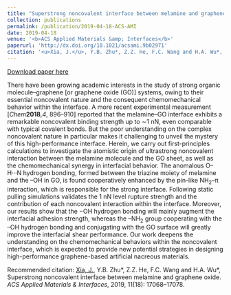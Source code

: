 ```yaml
---
title: "Superstrong noncovalent interface between melamine and graphene oxide"
collection: publications
permalink: /publication/2019-04-18-ACS-AMI
date: 2019-04-18
venue: '<b>ACS Applied Materials &amp; Interfaces</b>'
paperurl: 'http://dx.doi.org/10.1021/acsami.9b02971'
citation: '<u>Xia, J.</u>, Y.B. Zhu*, Z.Z. He, F.C. Wang and H.A. Wu*, Superstrong noncovalent interface between melamine and graphene oxide. <i>ACS Applied Materials &amp; Interfaces</i>, 2019, 11(18): 17068–17078.'
---
```


<a href='http://dx.doi.org/10.1021/acsami.9b02971'>Download paper here</a>

There have been growing academic interests in the study of strong organic molecule–graphene [or graphene oxide (GO)] systems, owing to their essential noncovalent nature and the consequent chemomechanical behavior within the interface. A more recent experimental measurement [<i>Chem</i><b>2018</b>,<i>4</i>, 896–910] reported that the melamine–GO interface exhibits a remarkable noncovalent binding strength up to ∼1 nN, even comparable with typical covalent bonds. But the poor understanding on the complex noncovalent nature in particular makes it challenging to unveil the mystery of this high-performance interface. Herein, we carry out first-principles calculations to investigate the atomistic origin of ultrastrong noncovalent interaction between the melamine molecule and the GO sheet, as well as the chemomechanical synergy in interfacial behavior. The anomalous O–H···N hydrogen bonding, formed between the triazine moiety of melamine and the –OH in GO, is found cooperatively enhanced by the pin-like NH<sub>2</sub>–π interaction, which is responsible for the strong interface. Following static pulling simulations validates the 1 nN level rupture strength and the contribution of each noncovalent interaction within the interface. Moreover, our results show that the −OH hydrogen bonding will mainly augment the interfacial adhesion strength, whereas the –NH<sub>2</sub> group cooperating with the –OH hydrogen bonding and conjugating with the GO surface will greatly improve the interfacial shear performance. Our work deepens the understanding on the chemomechanical behaviors within the noncovalent interface, which is expected to provide new potential strategies in designing high-performance graphene-based artificial nacreous materials.

Recommended citation: <u>Xia, J.</u>, Y.B. Zhu*, Z.Z. He, F.C. Wang and H.A. Wu*, Superstrong noncovalent interface between melamine and graphene oxide. <i>ACS Applied Materials & Interfaces</i>, 2019, 11(18): 17068–17078.